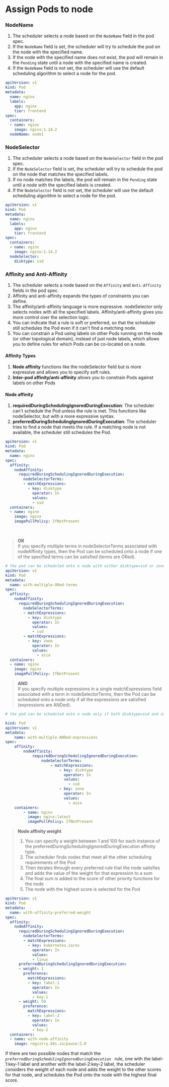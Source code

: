 # Assign Pods to node

### NodeName

1. The scheduler selects a node based on the `NodeName` field in the pod spec.
2. If the `NodeName` field is set, the scheduler will try to schedule the pod on the node with the specified name.
3. If the node with the specified name does not exist, the pod will remain in the `Pending` state until a node with the specified name is created.
4. If the `NodeName` field is not set, the scheduler will use the default scheduling algorithm to select a node for the pod.

```yaml
apiVersion: v1
kind: Pod
metadata:
  name: nginx
  labels:
    app: nginx
    tier: frontend
spec:
  containers:
  - name: nginx
    image: nginx:1.14.2
  nodeName: node1
```

### NodeSelector

1. The scheduler selects a node based on the `NodeSelector` field in the pod spec.
2. If the `NodeSelector` field is set, the scheduler will try to schedule the pod on the node that matches the specified labels.
3. If no node matches the labels, the pod will remain in the `Pending` state until a node with the specified labels is created.
4. If the `NodeSelector` field is not set, the scheduler will use the default scheduling algorithm to select a node for the pod.

```yaml
apiVersion: v1
kind: Pod
metadata:
  name: nginx
  labels:
    app: nginx
    tier: frontend
spec:
  containers:
  - name: nginx
    image: nginx:1.14.2
  nodeSelector:
    disktype: ssd
```
### Affinity and Anti-Affinity

1. The scheduler selects a node based on the `Affinity` and `Anti-Affinity` fields in the pod spec.
2. Affinity and anti-affinity expands the types of constraints you can define.
3. The affinity/anti-affinity language is more expressive. nodeSelector only selects nodes with all the specified labels. Affinity/anti-affinity gives you more control over the selection logic.
4. You can indicate that a rule is soft or preferred, so that the scheduler still schedules the Pod even if it can't find a matching node.
5. You can constrain a Pod using labels on other Pods running on the node (or other topological domain), instead of just node labels, which allows you to define rules for which Pods can be co-located on a node.

#### Affinity Types

1. **Node affinity** functions like the nodeSelector field but is more expressive and allows you to specify soft rules.
2. **Inter-pod affinity/anti-affinity** allows you to constrain Pods against labels on other Pods

#### Node affinity

1. **requiredDuringSchedulingIgnoredDuringExecution**: The scheduler can't schedule the Pod unless the rule is met. This functions like nodeSelector, but with a more expressive syntax.
2. **preferredDuringSchedulingIgnoredDuringExecution**: The scheduler tries to find a node that meets the rule. If a matching node is not available, the scheduler still schedules the Pod.

```yaml
apiVersion: v1
kind: Pod
metadata:
  name: nginx
spec:
  affinity:
    nodeAffinity:
      requiredDuringSchedulingIgnoredDuringExecution:
        nodeSelectorTerms:
        - matchExpressions:
          - key: disktype
            operator: In
            values:
            - ssd            
  containers:
  - name: nginx
    image: nginx
    imagePullPolicy: IfNotPresent
```

<br>

> **OR** <br> 
> If you specify multiple terms in nodeSelectorTerms associated with nodeAffinity types,
> then the Pod can be scheduled onto a node if one of the specified terms can be satisfied (terms are ORed).

```yaml
# the pod can be scheduled onto a node with either disktype=ssd or zone=asia
apiVersion: v1
kind: Pod
metadata:
  name: with-multiple-ORed-terms
spec:
  affinity:
    nodeAffinity:
      requiredDuringSchedulingIgnoredDuringExecution:
        nodeSelectorTerms:
        - matchExpressions:
          - key: disktype
            operator: In
            values:
            - ssd
        - matchExpressions:
          - key: zone
            operator: In
            values:
              - asia    
  containers:
  - name: nginx
    image: nginx
    imagePullPolicy: IfNotPresent
```

> **AND** <br> 
> If you specify multiple expressions in a single matchExpressions field associated with a term in nodeSelectorTerms,
> then the Pod can be scheduled onto a node only if all the expressions are satisfied (expressions are ANDed).

```yaml
# the pod can be scheduled onto a node only if both disktype=ssd and zone=asia are satisfied

kind: Pod
apiVersion: v1
metadata:
    name: with-multiple-ANDed-expressions
spec:
    affinity: 
        nodeAffinity:
            requiredDuringSchedulingIgnoredDuringExecution:
                nodeSelectorTerms:
                    - matchExpressions:
                        - key: disktype
                          operator: In
                          values:
                            - ssd
                        - key: zone
                          operator: In
                          values:
                            - asia
    containers:
        - name: nginx
          image: nginx:latest
          imagePullPolicy: IfNotPresent
```

> **Node affinity weight**
> 1. You can specify a weight between 1 and 100 for each instance of the preferredDuringSchedulingIgnoredDuringExecution affinity type.
> 2. The scheduler finds nodes that meet all the other scheduling requirements of the Pod
> 3. Then iterates through every preferred rule that the node satisfies and adds the value of the weight for that expression to a sum
> 4. The final sum is added to the score of other priority functions for the node
> 5. The node with the highest score is selected for the Pod

```yaml
apiVersion: v1
kind: Pod
metadata:
  name: with-affinity-preferred-weight
spec:
  affinity:
    nodeAffinity:
      requiredDuringSchedulingIgnoredDuringExecution:
        nodeSelectorTerms:
        - matchExpressions:
          - key: kubernetes.io/os
            operator: In
            values:
            - linux
      preferredDuringSchedulingIgnoredDuringExecution:
      - weight: 1
        preference:
          matchExpressions:
          - key: label-1
            operator: In
            values:
            - key-1
      - weight: 50
        preference:
          matchExpressions:
          - key: label-2
            operator: In
            values:
            - key-2
  containers:
  - name: with-node-affinity
    image: registry.k8s.io/pause:2.0

```
If there are two possible nodes that match the <code> <i>preferredDuringSchedulingIgnoredDuringExecution</i> </code> rule,
one with the label-1:key-1 label and another with the label-2:key-2 label,
the scheduler considers the weight of each node and adds the weight to the other scores for that node,
and schedules the Pod onto the node with the highest final score.
